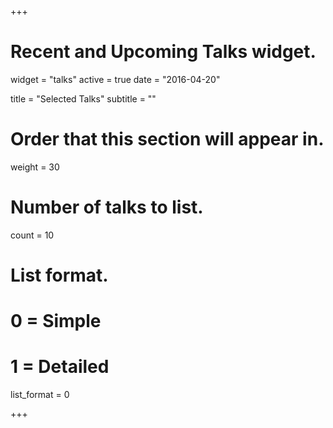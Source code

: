 +++
# Recent and Upcoming Talks widget.
widget = "talks"
active = true
date = "2016-04-20"

title = "Selected Talks"
subtitle = ""

# Order that this section will appear in.
weight = 30

# Number of talks to list.
count = 10

# List format.
#   0 = Simple
#   1 = Detailed
list_format = 0

+++
